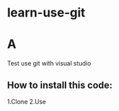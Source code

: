 # learn-use-git
# A
Test use git with visual studio   
## How to install this code: 

1.Clone
2.Use

